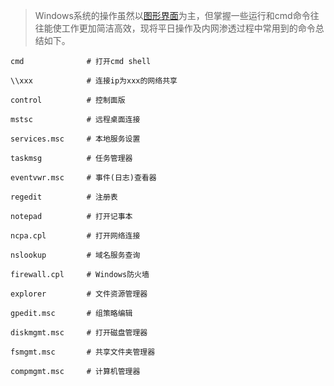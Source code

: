 

> Windows系统的操作虽然以[图形界面](https://so.csdn.net/so/search?q=图形界面&spm=1001.2101.3001.7020)为主，但掌握一些运行和cmd命令往往能使工作更加简洁高效，现将平日操作及内网渗透过程中常用到的命令总结如下。











```
cmd              # 打开cmd shell

\\xxx            # 连接ip为xxx的网络共享

control          # 控制面版 

mstsc            # 远程桌面连接

services.msc     # 本地服务设置

taskmsg          # 任务管理器

eventvwr.msc     # 事件(日志)查看器

regedit          # 注册表

notepad          # 打开记事本 

ncpa.cpl         # 打开网络连接

nslookup         # 域名服务查询

firewall.cpl     # Windows防火墙 

explorer         # 文件资源管理器

gpedit.msc       # 组策略编辑 

diskmgmt.msc     # 打开磁盘管理器

fsmgmt.msc       # 共享文件夹管理器

compmgmt.msc     # 计算机管理器
```

